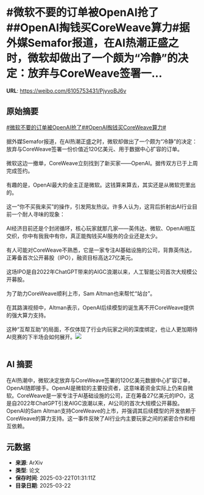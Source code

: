 # #微软不要的订单被OpenAI抢了##OpenAI掏钱买CoreWeave算力#据外媒Semafor报道，在AI热潮正盛之时，微软却做出了一个颇为“冷静”的决定：放弃与CoreWeave签署一...

**URL**: https://weibo.com/6105753431/PjyvoBJ6v

## 原始摘要

<a href="https://m.weibo.cn/search?containerid=231522type%3D1%26t%3D10%26q%3D%23%E5%BE%AE%E8%BD%AF%E4%B8%8D%E8%A6%81%E7%9A%84%E8%AE%A2%E5%8D%95%E8%A2%ABOpenAI%E6%8A%A2%E4%BA%86%23&amp;extparam=%23%E5%BE%AE%E8%BD%AF%E4%B8%8D%E8%A6%81%E7%9A%84%E8%AE%A2%E5%8D%95%E8%A2%ABOpenAI%E6%8A%A2%E4%BA%86%23" data-hide=""><span class="surl-text">#微软不要的订单被OpenAI抢了#</span></a><a href="https://m.weibo.cn/search?containerid=231522type%3D1%26t%3D10%26q%3D%23OpenAI%E6%8E%8F%E9%92%B1%E4%B9%B0CoreWeave%E7%AE%97%E5%8A%9B%23&amp;extparam=%23OpenAI%E6%8E%8F%E9%92%B1%E4%B9%B0CoreWeave%E7%AE%97%E5%8A%9B%23" data-hide=""><span class="surl-text">#OpenAI掏钱买CoreWeave算力#</span></a><br><br>据外媒Semafor报道，在AI热潮正盛之时，微软却做出了一个颇为“冷静”的决定：放弃与CoreWeave签署一份价值近120亿美元、用于数据中心扩容的订单。<br><br>微软这边一撤单，CoreWeave立刻找到了新买家——OpenAI。据传双方已于上周完成签约。<br><br>有趣的是，OpenAI最大的金主正是微软。这钱算来算去，其实还是从微软兜里出的。<br><br>这一“你不买我来买”的操作，引发网友热议。许多人认为，这背后折射出AI行业目前一个耐人寻味的现象：<br><br>AI经济目前还是个封闭循环，核心玩家就那几家——英伟达、微软、OpenAI相互交织，你中有我我中有你，真正能掏钱买AI服务的企业还是太少。<br><br>有人可能对CoreWeave不熟悉，它是一家专注AI基础设施的公司，背靠英伟达，正筹备首次公开募股（IPO），融资目标高达27亿美元。<br><br>这场IPO是自2022年ChatGPT带来的AIGC浪潮以来，人工智能公司首次大规模公开募股。<br><br>为了助力CoreWeave顺利上市，Sam Altman也来帮忙“站台”。<br><br>在其路演视频中，Altman表示，OpenAI后续模型的诞生离不开CoreWeave提供的强大算力支持。<br><br>这种“互帮互助”的局面，不仅体现了行业内玩家之间的深度绑定，也让人更加期待AI竞赛的下半场会如何展开。<img style="" src="https://tvax1.sinaimg.cn/large/006Fd7o3gy1hzogynsexij30zk0nph72.jpg" referrerpolicy="no-referrer"><br><br>

## AI 摘要

在AI热潮中，微软决定放弃与CoreWeave签署的120亿美元数据中心扩容订单，OpenAI随即接手。OpenAI是微软的主要投资者，这意味着资金实际上仍来自微软。CoreWeave是一家专注于AI基础设施的公司，正在筹备27亿美元的IPO，这是自2022年ChatGPT引发AIGC浪潮以来，AI公司的首次大规模公开募股。OpenAI的Sam Altman支持CoreWeave的上市，并强调其后续模型的开发依赖于CoreWeave的算力支持。这一事件反映了AI行业内主要玩家之间的紧密合作和相互依赖。

## 元数据

- **来源**: ArXiv
- **类型**: 论文
- **保存时间**: 2025-03-22T01:31:11Z
- **目录日期**: 2025-03-22

